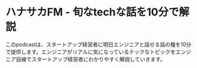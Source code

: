 # ハナサカFM - 旬なtechな話を10分で解説
このpodcastは、スタートアップ経営者に明日エンジニアと話せる話の種を10分で提供します。エンジニアがリアルに気になっているテックなトピックをエンジニア目線でスタートアップ経営者にわかりやすく解説していきます。

